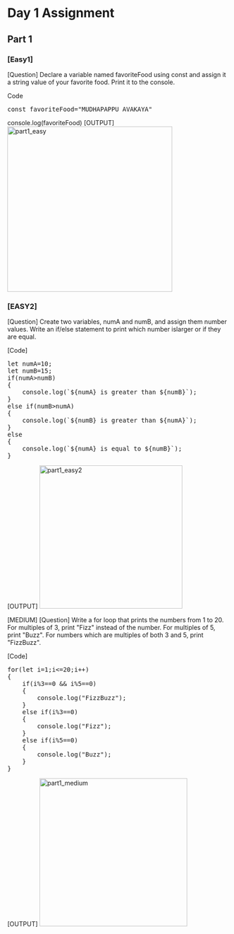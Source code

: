 
# Day 1 Assignment

## Part 1 
### [Easy1]
[Question]
Declare a variable named favoriteFood using const and assign it a string value of your favorite food. Print it to the console.

Code
<pre>
const favoriteFood="MUDHAPAPPU_AVAKAYA"
</pre>

console.log(favoriteFood)
[OUTPUT]
<img width="374" alt="part1_easy" src="https://github.com/user-attachments/assets/efaeb4be-3058-44ed-9f21-19b8555642a6" />


### [EASY2]
[Question]
Create two variables, numA and numB, and assign them number values. Write an if/else statement to print which number islarger or if they are equal.

[Code]
<pre>
let numA=10;
let numB=15;
if(numA>numB)
{
    console.log(`${numA} is greater than ${numB}`);
}
else if(numB>numA)
{
    console.log(`${numB} is greater than ${numA}`);
}
else
{
    console.log(`${numA} is equal to ${numB}`);
} 
</pre>

[OUTPUT]
<img width="324" alt="part1_easy2" src="https://github.com/user-attachments/assets/cbc1e63a-65d5-4829-9889-ade2f94d491b" />



[MEDIUM]
[Question]
Write a for loop that prints the numbers from 1 to 20. For multiples of 3, print "Fizz" instead of the number. For multiples of 5, print "Buzz". For numbers which are multiples of both 3 and 5, print "FizzBuzz".

[Code]
<pre>
for(let i=1;i<=20;i++)
{
    if(i%3==0 && i%5==0)
    {
        console.log("FizzBuzz");
    }
    else if(i%3==0)
    {
        console.log("Fizz");
    }
    else if(i%5==0)
    {
        console.log("Buzz");
    }
}
</pre>

[OUTPUT]
<img width="335" alt="part1_medium" src="https://github.com/user-attachments/assets/121cc614-ed3d-4682-98a7-914b614311e4" />



